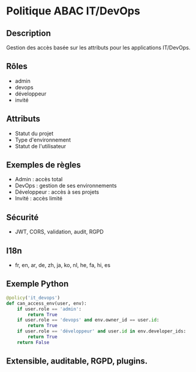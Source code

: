 # Politique ABAC IT/DevOps

## Description
Gestion des accès basée sur les attributs pour les applications IT/DevOps.

## Rôles
- admin
- devops
- développeur
- invité

## Attributs
- Statut du projet
- Type d'environnement
- Statut de l'utilisateur

## Exemples de règles
- Admin : accès total
- DevOps : gestion de ses environnements
- Développeur : accès à ses projets
- Invité : accès limité

## Sécurité
- JWT, CORS, validation, audit, RGPD

## I18n
- fr, en, ar, de, zh, ja, ko, nl, he, fa, hi, es

## Exemple Python
```python
@policy('it_devops')
def can_access_env(user, env):
    if user.role == 'admin':
        return True
    if user.role == 'devops' and env.owner_id == user.id:
        return True
    if user.role == 'développeur' and user.id in env.developer_ids:
        return True
    return False
```

## Extensible, auditable, RGPD, plugins.
